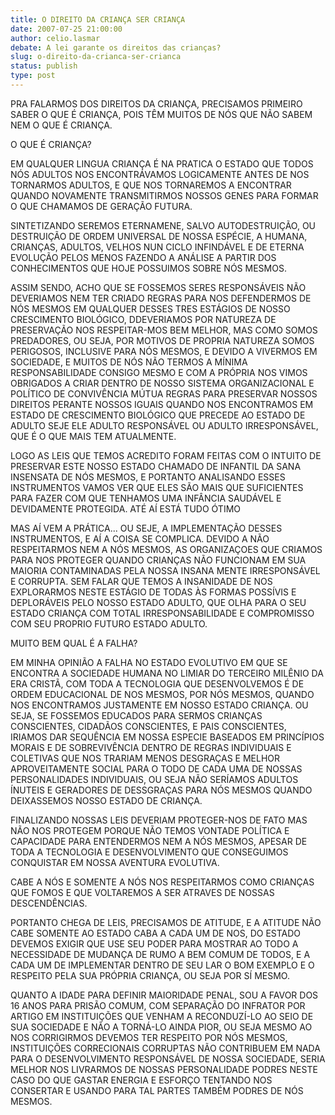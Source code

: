 ```yaml
---
title: O DIREITO DA CRIANÇA SER CRIANÇA
date: 2007-07-25 21:00:00
author: celio.lasmar
debate: A lei garante os direitos das crianças?
slug: o-direito-da-crianca-ser-crianca
status: publish 
type: post
---
```


PRA FALARMOS DOS DIREITOS DA CRIANÇA, PRECISAMOS PRIMEIRO SABER O QUE É CRIANÇA, POIS TÊM MUITOS DE NÓS QUE NÃO SABEM NEM O QUE É CRIANÇA.  

O QUE É CRIANÇA?  

EM QUALQUER LINGUA CRIANÇA É NA PRATICA O ESTADO QUE TODOS NÓS ADULTOS NOS ENCONTRÁVAMOS LOGICAMENTE ANTES DE NOS TORNARMOS ADULTOS, E QUE NOS TORNAREMOS A ENCONTRAR QUANDO NOVAMENTE TRANSMITIRMOS NOSSOS GENES PARA FORMAR O QUE CHAMAMOS DE GERAÇÃO FUTURA.  

SINTETIZANDO SEREMOS ETERNAMENE, SALVO AUTODESTRUIÇÃO, OU DESTRUIÇÃO DE ORDEM UNIVERSAL DE NOSSA ESPÉCIE, A HUMANA, CRIANÇAS, ADULTOS, VELHOS NUN CICLO INFINDÁVEL E DE ETERNA EVOLUÇÃO PELOS MENOS FAZENDO A ANÁLISE A PARTIR DOS CONHECIMENTOS QUE HOJE POSSUIMOS SOBRE NÓS MESMOS.  

ASSIM SENDO, ACHO QUE SE FOSSEMOS SERES RESPONSÁVEIS NÃO DEVERIAMOS NEM TER CRIADO REGRAS PARA NOS DEFENDERMOS DE NÓS MESMOS EM QUALQUER DESSES TRES ESTÁGIOS DE NOSSO CRESCIMENTO BIOLÓGICO, DDEVERIAMOS POR NATUREZA DE PRESERVAÇÃO NOS RESPEITAR-MOS BEM MELHOR, MAS COMO SOMOS PREDADORES, OU SEJA, POR MOTIVOS DE PROPRIA NATUREZA SOMOS PERIGOSOS, INCLUSIVE PARA NÓS MESMOS, E DEVIDO A VIVERMOS EM SOCIEDADE, E MUITOS DE NÓS NÃO TERMOS A MÍNIMA RESPONSABILIDADE CONSIGO MESMO E COM A PRÓPRIA NOS VIMOS OBRIGADOS A CRIAR DENTRO DE NOSSO SISTEMA ORGANIZACIONAL E POLÍTICO DE CONVIVÊNCIA MÚTUA REGRAS PARA PRESERVAR NOSSOS DIREITOS PERANTE NOSSOS IGUAIS QUANDO NOS ENCONTRAMOS EM ESTADO DE CRESCIMENTO BIOLÓGICO QUE PRECEDE AO ESTADO DE ADULTO SEJE ELE ADULTO RESPONSÁVEL OU ADULTO IRRESPONSÁVEL, QUE É O QUE MAIS TEM ATUALMENTE.  

LOGO AS LEIS QUE TEMOS ACREDITO FORAM FEITAS COM O INTUITO DE PRESERVAR ESTE NOSSO ESTADO CHAMADO DE INFANTIL DA SANA INSENSATA DE NÓS MESMOS, E PORTANTO ANALISANDO ESSES INSTRUMENTOS VAMOS VER QUE ELES SÃO MAIS QUE SUFICIENTES PARA FAZER COM QUE TENHAMOS UMA INFÂNCIA SAUDÁVEL E DEVIDAMENTE PROTEGIDA. ATÉ AÍ ESTÁ TUDO ÓTIMO  

MAS AÍ VEM A PRÁTICA... OU SEJE, A IMPLEMENTAÇÃO DESSES INSTRUMENTOS, E AÍ A COISA SE COMPLICA. DEVIDO A NÃO RESPEITARMOS NEM A NÓS MESMOS, AS ORGANIZAÇOES QUE CRIAMOS PARA NOS PROTEGER QUANDO CRIANÇAS NÃO FUNCIONAM EM SUA MAIORIA CONTAMINADAS PELA NOSSA INSANA MENTE IRRESPONSÁVEL E CORRUPTA. SEM FALAR QUE TEMOS A INSANIDADE DE NOS EXPLORARMOS NESTE ESTÁGIO DE TODAS ÀS FORMAS POSSÍVIS E DEPLORÁVEIS PELO NOSSO ESTADO ADULTO, QUE OLHA PARA O SEU ESTADO CRIANÇA COM TOTAL IRRESPONSABILIDADE E COMPROMISSO COM SEU PROPRIO FUTURO ESTADO ADULTO.  

MUITO BEM QUAL É A FALHA?  

EM MINHA OPINIÃO A FALHA NO ESTADO EVOLUTIVO EM QUE SE ENCONTRA A SOCIEDADE HUMANA NO LIMIAR DO TERCEIRO MILÊNIO DA ERA CRISTÃ, COM TODA A TECNOLOGIA QUE DESENVOLVEMOS É DE ORDEM EDUCACIONAL DE NOS MESMOS, POR NÓS MESMOS, QUANDO NOS ENCONTRAMOS JUSTAMENTE EM NOSSO ESTADO CRIANÇA. OU SEJA, SE FOSSEMOS EDUCADOS PARA SERMOS CRIANÇAS CONSCIENTES, CIDADÃOS CONSCIENTES, E PAIS CONSCIENTES, IRIAMOS DAR SEQUÊNCIA EM NOSSA ESPECIE BASEADOS EM PRINCÍPIOS MORAIS E DE SOBREVIVÊNCIA DENTRO DE REGRAS INDIVIDUAIS E COLETIVAS QUE NOS TRARIAM MENOS DESGRAÇAS E MELHOR APROVEITAMENTE SOCIAL PARA O TODO DE CADA UMA DE NOSSAS PERSONALIDADES INDIVIDUAIS, OU SEJA NÃO SERÍAMOS ADULTOS ÍNUTEIS E GERADORES DE DESSGRAÇAS PARA NÓS MESMOS QUANDO DEIXASSEMOS NOSSO ESTADO DE CRIANÇA.   

FINALIZANDO NOSSAS LEIS DEVERIAM PROTEGER-NOS DE FATO MAS NÃO NOS PROTEGEM PORQUE NÃO TEMOS VONTADE POLÍTICA E CAPACIDADE PARA ENTENDERMOS NEM A NÓS MESMOS, APESAR DE TODA A TECNOLOGIA E DESENVOLVIMENTO QUE CONSEGUIMOS CONQUISTAR EM NOSSA AVENTURA EVOLUTIVA.  

CABE A NÓS E SOMENTE A NÓS NOS RESPEITARMOS COMO CRIANÇAS QUE FOMOS E QUE VOLTAREMOS A SER ATRAVES DE NOSSAS DESCENDÊNCIAS.  

PORTANTO CHEGA DE LEIS, PRECISAMOS DE ATITUDE, E A ATITUDE NÃO CABE SOMENTE AO ESTADO CABA A CADA UM DE NOS, DO ESTADO DEVEMOS EXIGIR QUE USE SEU PODER PARA MOSTRAR AO TODO A NECESSIDADE DE MUDANÇA DE RUMO A BEM COMUM DE TODOS, E A CADA UM DE IMPLEMENTAR DENTRO DE SEU LAR O BOM EXEMPLO E O RESPEITO PELA SUA PRÓPRIA CRIANÇA, OU SEJA POR SÍ MESMO.  

QUANTO A IDADE PARA DEFINIR MAIORIDADE PENAL, SOU A FAVOR DOS 16 ANOS PARA PRISÃO COMUM, COM SEPARAÇÃO DO INFRATOR POR ARTIGO EM INSTITUIÇÕES QUE VENHAM A RECONDUZÍ-LO AO SEIO DE SUA SOCIEDADE E NÃO A TORNÁ-LO AINDA PIOR, OU SEJA MESMO AO NOS CORRIGIRMOS DEVEMOS TER RESPEITO POR NÓS MESMOS, INSTITUIÇÕES CORRECIONAIS CORRUPTAS NÃO CONTRIBUEM EM NADA PARA O DESENVOLVIMENTO RESPONSÁVEL DE NOSSA SOCIEDADE, SERIA MELHOR NOS LIVRARMOS DE NOSSAS PERSONALIDADE PODRES NESTE CASO DO QUE GASTAR ENERGIA E ESFORÇO TENTANDO NOS CONSERTAR E USANDO PARA TAL PARTES TAMBÉM PODRES DE NÓS MESMOS.
